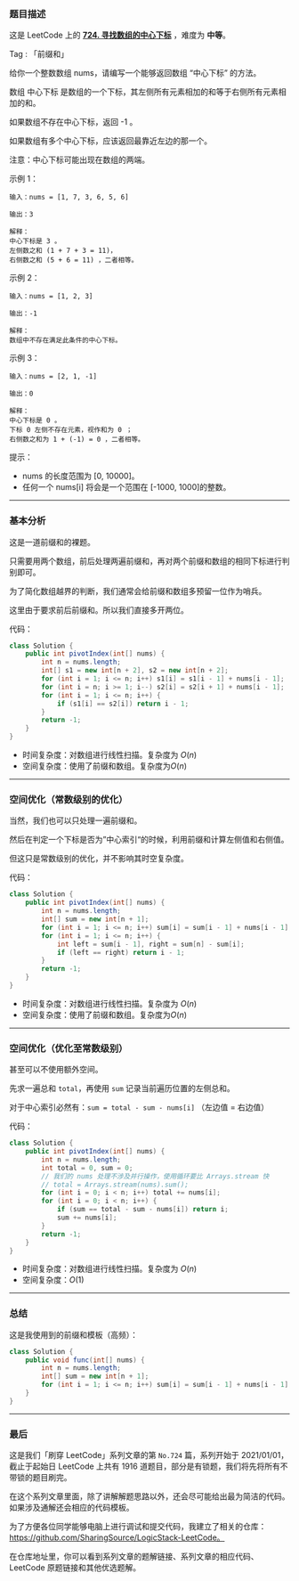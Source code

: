 ### 题目描述

这是 LeetCode 上的 **[724. 寻找数组的中心下标](https://leetcode-cn.com/problems/find-pivot-index/solution/shi-yong-shao-bing-ji-qiao-liang-bian-qi-vkju/)** ，难度为 **中等**。

Tag : 「前缀和」




给你一个整数数组 nums，请编写一个能够返回数组 “中心下标” 的方法。

数组 中心下标 是数组的一个下标，其左侧所有元素相加的和等于右侧所有元素相加的和。

如果数组不存在中心下标，返回 -1 。

如果数组有多个中心下标，应该返回最靠近左边的那一个。

注意：中心下标可能出现在数组的两端。


示例 1：
```
输入：nums = [1, 7, 3, 6, 5, 6]

输出：3

解释：
中心下标是 3 。
左侧数之和 (1 + 7 + 3 = 11)，
右侧数之和 (5 + 6 = 11) ，二者相等。
```
示例 2：
```
输入：nums = [1, 2, 3]

输出：-1

解释：
数组中不存在满足此条件的中心下标。
```
示例 3：
```
输入：nums = [2, 1, -1]

输出：0

解释：
中心下标是 0 。
下标 0 左侧不存在元素，视作和为 0 ；
右侧数之和为 1 + (-1) = 0 ，二者相等。
```

提示：
* nums 的长度范围为 [0, 10000]。
* 任何一个 nums[i] 将会是一个范围在 [-1000, 1000]的整数。

---

### 基本分析

这是一道前缀和的裸题。

只需要用两个数组，前后处理两遍前缀和，再对两个前缀和数组的相同下标进行判别即可。

为了简化数组越界的判断，我们通常会给前缀和数组多预留一位作为哨兵。

这里由于要求前后前缀和。所以我们直接多开两位。

代码：
```Java []
class Solution {
    public int pivotIndex(int[] nums) {
        int n = nums.length;
        int[] s1 = new int[n + 2], s2 = new int[n + 2];
        for (int i = 1; i <= n; i++) s1[i] = s1[i - 1] + nums[i - 1];
        for (int i = n; i >= 1; i--) s2[i] = s2[i + 1] + nums[i - 1];
        for (int i = 1; i <= n; i++) {
            if (s1[i] == s2[i]) return i - 1;
        }
        return -1;
    }
}
```
* 时间复杂度：对数组进行线性扫描。复杂度为 $O(n)$
* 空间复杂度：使用了前缀和数组。复杂度为$O(n)$

---

### 空间优化（常数级别的优化）

当然，我们也可以只处理一遍前缀和。

然后在判定一个下标是否为”中心索引“的时候，利用前缀和计算左侧值和右侧值。

但这只是常数级别的优化，并不影响其时空复杂度。

代码：
```Java []
class Solution {
    public int pivotIndex(int[] nums) {
        int n = nums.length;
        int[] sum = new int[n + 1];
        for (int i = 1; i <= n; i++) sum[i] = sum[i - 1] + nums[i - 1];
        for (int i = 1; i <= n; i++) {
            int left = sum[i - 1], right = sum[n] - sum[i];
            if (left == right) return i - 1;
        }
        return -1;
    }
}
```
* 时间复杂度：对数组进行线性扫描。复杂度为 $O(n)$
* 空间复杂度：使用了前缀和数组。复杂度为$O(n)$

---

### 空间优化（优化至常数级别）

甚至可以不使用额外空间。

先求一遍总和 `total`，再使用 `sum` 记录当前遍历位置的左侧总和。

对于中心索引必然有：`sum = total - sum - nums[i]` （左边值 = 右边值）

代码：
```Java []
class Solution {
    public int pivotIndex(int[] nums) {
        int n = nums.length;
        int total = 0, sum = 0;
        // 我们的 nums 处理不涉及并行操作，使用循环要比 Arrays.stream 快
        // total = Arrays.stream(nums).sum(); 
        for (int i = 0; i < n; i++) total += nums[i];
        for (int i = 0; i < n; i++) {
            if (sum == total - sum - nums[i]) return i;
            sum += nums[i];
        }
        return -1;
    }
}
```
* 时间复杂度：对数组进行线性扫描。复杂度为 $O(n)$
* 空间复杂度：$O(1)$

---

### 总结

这是我使用到的前缀和模板（高频）：

```Java []
class Solution {
    public void func(int[] nums) {
        int n = nums.length;
        int[] sum = new int[n + 1];
        for (int i = 1; i <= n; i++) sum[i] = sum[i - 1] + nums[i - 1];
    }
}
```

---

### 最后

这是我们「刷穿 LeetCode」系列文章的第 `No.724` 篇，系列开始于 2021/01/01，截止于起始日 LeetCode 上共有 1916 道题目，部分是有锁题，我们将先将所有不带锁的题目刷完。

在这个系列文章里面，除了讲解解题思路以外，还会尽可能给出最为简洁的代码。如果涉及通解还会相应的代码模板。

为了方便各位同学能够电脑上进行调试和提交代码，我建立了相关的仓库：https://github.com/SharingSource/LogicStack-LeetCode。

在仓库地址里，你可以看到系列文章的题解链接、系列文章的相应代码、LeetCode 原题链接和其他优选题解。

